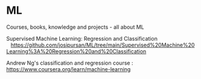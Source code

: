 # ML
Courses, books, knowledge and projects - all about ML

Supervised Machine Learning: Regression and Classification  
&nbsp;&nbsp;&nbsp;https://github.com/josipursan/ML/tree/main/Supervised%20Machine%20Learning%3A%20Regression%20and%20Classification  
  
Andrew Ng's classification and regression course : https://www.coursera.org/learn/machine-learning  
